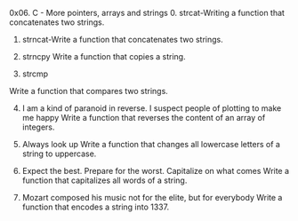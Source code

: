 
0x06. C - More pointers, arrays and strings
0. strcat-Writing a function that concatenates two strings.

1. strncat-Write a function that concatenates two strings.

2. strncpy
Write a function that copies a string.

3. strcmp

Write a function that compares two strings.

4. I am a kind of paranoid in reverse. I suspect people of plotting to make me happy
Write a function that reverses the content of an array of integers.

5. Always look up
Write a function that changes all lowercase letters of a string to uppercase.

6. Expect the best. Prepare for the worst. Capitalize on what comes
Write a function that capitalizes all words of a string.

7. Mozart composed his music not for the elite, but for everybody
Write a function that encodes a string into 1337.
